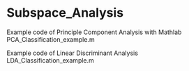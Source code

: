 # Subspace_Analysis

Example code of Principle Component Analysis with Mathlab
PCA_Classification_example.m

Example code of Linear Discriminant Analysis
LDA_Classification_example.m
